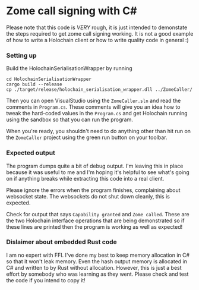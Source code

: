 # Zome call signing with C#

Please note that this code is *VERY* rough, it is just intended to demonstate the steps required to get zome call signing working. It is not a good example of how to write a Holochain client or how to write quality code in general :)

### Setting up

Build the HolochainSerialisationWrapper by running

```
cd HolochainSerialisationWrapper
cargo build --release
cp ./target/release/holochain_serialisation_wrapper.dll ../ZomeCaller/
```

Then you can open VisualStudio using the `ZomeCaller.sln` and read the comments in `Program.cs`. These comments will give you an idea how to tweak the hard-coded values in the `Program.cs` and get Holochain running using the sandbox so that you can run the program.

When you're ready, you shouldn't need to do anything other than hit run on the `ZomeCaller` project using the green run button on your toolbar.

### Expected output

The program dumps quite a bit of debug output. I'm leaving this in place because it was useful to me and I'm hoping it's helpful to see what's going on if anything breaks while extracting this code into a real client.

Please ignore the errors when the program finishes, complaining about websocket state. The websockets do not shut down cleanly, this is expected.

Check for output that says `Capability granted` and `Zome called`. These are the two Holochain interface operations that are being demonstrated so if these lines are printed then the program is working as well as expected!

### Dislaimer about embedded Rust code

I am no expert with FFI. I've done my best to keep memory allocation in C# so that it won't leak memory. Even the hash output memory is allocated in C# and written to by Rust without allocation. However, this is just a best effort by somebody who was learning as they went. Please check and test the code if you intend to copy it!

